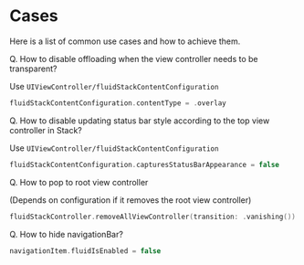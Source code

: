 # Cases

Here is a list of common use cases and how to achieve them.

Q. How to disable offloading when the view controller needs to be transparent?

Use `UIViewController/fluidStackContentConfiguration`

```swift
fluidStackContentConfiguration.contentType = .overlay
```

Q. How to disable updating status bar style according to the top view controller in Stack?

Use `UIViewController/fluidStackContentConfiguration`

```swift
fluidStackContentConfiguration.capturesStatusBarAppearance = false
```

Q. How to pop to root view controller

(Depends on configuration if it removes the root view controller)

```swift
fluidStackController.removeAllViewController(transition: .vanishing())
```

Q. How to hide navigationBar?

```swift
navigationItem.fluidIsEnabled = false
```

